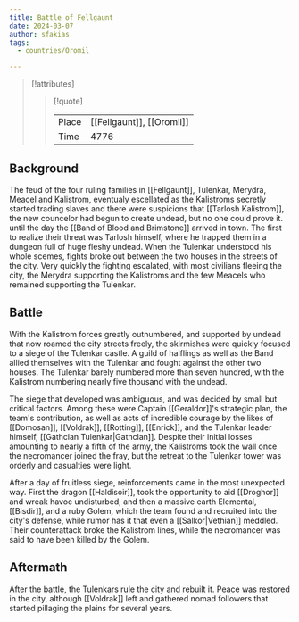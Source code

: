 ```yaml
---
title: Battle of Fellgaunt
date: 2024-03-07
author: sfakias
tags:
  - countries/Oromil

---
```

> [!attributes]
> 
> > [!quote]
> >
> > | | |
> > | --- | --- |
> > | Place | [[Fellgaunt]], [[Oromil]] |
> > | Time | 4776 |

## Background

The feud of the four ruling families in [[Fellgaunt]], Tulenkar, Merydra, Meacel and Kalistrom, eventualy escellated as the Kalistroms secretly started trading slaves and there were suspicions that [[Tarlosh Kalistrom]], the new councelor had begun to create undead, but no one could prove it. until the day the [[Band of Blood and Brimstone]] arrived in town. The first to realize their threat was Tarlosh himself, where he trapped them in a dungeon full of huge fleshy undead. When the Tulenkar understood his whole scemes, fights broke out between the two houses in the streets of the city. Very quickly the fighting escalated, with most civilians fleeing the city, the Merydra supporting the Kalistroms and the few Meacels who remained supporting the Tulenkar.

## Battle

With the Kalistrom forces greatly outnumbered, and supported by undead that now roamed the city streets freely, the skirmishes were quickly focused to a siege of the Tulenkar castle. A guild of halflings as well as the Band allied themselves with the Tulenkar and fought against the other two houses. The Tulenkar barely numbered more than seven hundred, with the Kalistrom numbering nearly five thousand with the undead.

The siege that developed was ambiguous, and was decided by small but critical factors. Among these were Captain [[Geraldor]]'s strategic plan, the team's contribution, as well as acts of incredible courage by the likes of [[Domosan]], [[Voldrak]], [[Rotting]], [[Enrick]], and the Tulenkar leader himself, [[Gathclan Tulenkar|Gathclan]]. Despite their initial losses amounting to nearly a fifth of the army, the Kalistroms took the wall once the necromancer joined the fray, but the retreat to the Tulenkar tower was orderly and casualties were light.

After a day of fruitless siege, reinforcements came in the most unexpected way. First the dragon [[Haldisoir]], took the opportunity to aid [[Droghor]] and wreak havoc undisturbed, and then a massive earth Elemental, [[Bisdir]], and a ruby Golem, which the team found and recruited into the city's defense, while rumor has it that even a [[Salkor|Vethian]] meddled. Their counterattack broke the Kalistrom lines, while the necromancer was said to have been killed by the Golem.

## Aftermath

After the battle, the Tulenkars rule the city and rebuilt it. Peace was restored in the city, although [[Voldrak]] left and gathered nomad followers that started pillaging the plains for several years.
